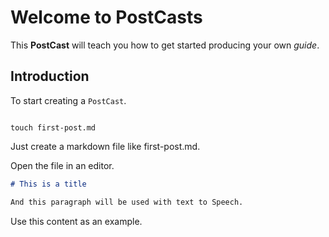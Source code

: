 # Welcome to PostCasts

This **PostCast** will teach you how to get started producing your own _guide_.

## Introduction

To start creating a `PostCast`.

```shell

touch first-post.md

```

Just create a markdown file like first-post.md.

Open the file in an editor.

```md
# This is a title

And this paragraph will be used with text to Speech.


```

Use this content as an example.